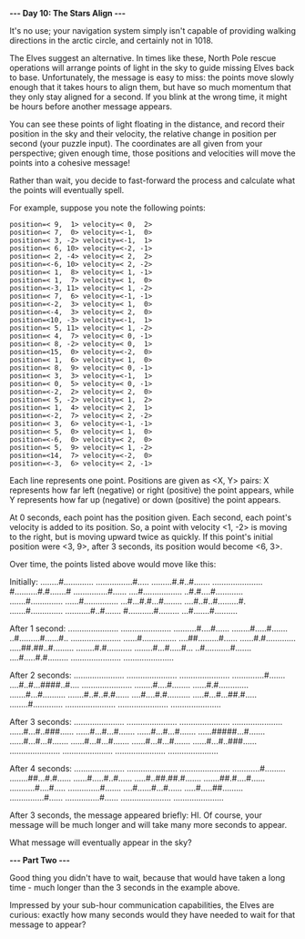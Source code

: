 **--- Day 10: The Stars Align ---**

It's no use; your navigation system simply isn't capable of providing walking directions in the arctic circle, and certainly not in 1018.

The Elves suggest an alternative. In times like these, North Pole rescue operations will arrange points of light in the sky to guide missing Elves back to base. Unfortunately, the message is easy to miss: the points move slowly enough that it takes hours to align them, but have so much momentum that they only stay aligned for a second. If you blink at the wrong time, it might be hours before another message appears.

You can see these points of light floating in the distance, and record their position in the sky and their velocity, the relative change in position per second (your puzzle input). The coordinates are all given from your perspective; given enough time, those positions and velocities will move the points into a cohesive message!

Rather than wait, you decide to fast-forward the process and calculate what the points will eventually spell.

For example, suppose you note the following points:

	position=< 9,  1> velocity=< 0,  2>
	position=< 7,  0> velocity=<-1,  0>
	position=< 3, -2> velocity=<-1,  1>
	position=< 6, 10> velocity=<-2, -1>
	position=< 2, -4> velocity=< 2,  2>
	position=<-6, 10> velocity=< 2, -2>
	position=< 1,  8> velocity=< 1, -1>
	position=< 1,  7> velocity=< 1,  0>
	position=<-3, 11> velocity=< 1, -2>
	position=< 7,  6> velocity=<-1, -1>
	position=<-2,  3> velocity=< 1,  0>
	position=<-4,  3> velocity=< 2,  0>
	position=<10, -3> velocity=<-1,  1>
	position=< 5, 11> velocity=< 1, -2>
	position=< 4,  7> velocity=< 0, -1>
	position=< 8, -2> velocity=< 0,  1>
	position=<15,  0> velocity=<-2,  0>
	position=< 1,  6> velocity=< 1,  0>
	position=< 8,  9> velocity=< 0, -1>
	position=< 3,  3> velocity=<-1,  1>
	position=< 0,  5> velocity=< 0, -1>
	position=<-2,  2> velocity=< 2,  0>
	position=< 5, -2> velocity=< 1,  2>
	position=< 1,  4> velocity=< 2,  1>
	position=<-2,  7> velocity=< 2, -2>
	position=< 3,  6> velocity=<-1, -1>
	position=< 5,  0> velocity=< 1,  0>
	position=<-6,  0> velocity=< 2,  0>
	position=< 5,  9> velocity=< 1, -2>
	position=<14,  7> velocity=<-2,  0>
	position=<-3,  6> velocity=< 2, -1>

Each line represents one point. Positions are given as <X, Y> pairs: X represents how far left (negative) or right (positive) the point appears, while Y represents how far up (negative) or down (positive) the point appears.

At 0 seconds, each point has the position given. Each second, each point's velocity is added to its position. So, a point with velocity <1, -2> is moving to the right, but is moving upward twice as quickly. If this point's initial position were <3, 9>, after 3 seconds, its position would become <6, 3>.

Over time, the points listed above would move like this:

Initially:
	........#.............
	................#.....
	.........#.#..#.......
	......................
	#..........#.#.......#
	...............#......
	....#.................
	..#.#....#............
	.......#..............
	......#...............
	...#...#.#...#........
	....#..#..#.........#.
	.......#..............
	...........#..#.......
	#...........#.........
	...#.......#..........

After 1 second:
	......................
	......................
	..........#....#......
	........#.....#.......
	..#.........#......#..
	......................
	......#...............
	....##.........#......
	......#.#.............
	.....##.##..#.........
	........#.#...........
	........#...#.....#...
	..#...........#.......
	....#.....#.#.........
	......................
	......................

After 2 seconds:
	......................
	......................
	......................
	..............#.......
	....#..#...####..#....
	......................
	........#....#........
	......#.#.............
	.......#...#..........
	.......#..#..#.#......
	....#....#.#..........
	.....#...#...##.#.....
	........#.............
	......................
	......................
	......................

After 3 seconds:
	......................
	......................
	......................
	......................
	......#...#..###......
	......#...#...#.......
	......#...#...#.......
	......#####...#.......
	......#...#...#.......
	......#...#...#.......
	......#...#...#.......
	......#...#..###......
	......................
	......................
	......................
	......................

After 4 seconds:
	......................
	......................
	......................
	............#.........
	........##...#.#......
	......#.....#..#......
	.....#..##.##.#.......
	.......##.#....#......
	...........#....#.....
	..............#.......
	....#......#...#......
	.....#.....##.........
	...............#......
	...............#......
	......................
	......................

After 3 seconds, the message appeared briefly: HI. Of course, your message will be much longer and will take many more seconds to appear.

What message will eventually appear in the sky?


**--- Part Two ---**

Good thing you didn't have to wait, because that would have taken a long time - much longer than the 3 seconds in the example above.

Impressed by your sub-hour communication capabilities, the Elves are curious: exactly how many seconds would they have needed to wait for that message to appear?
